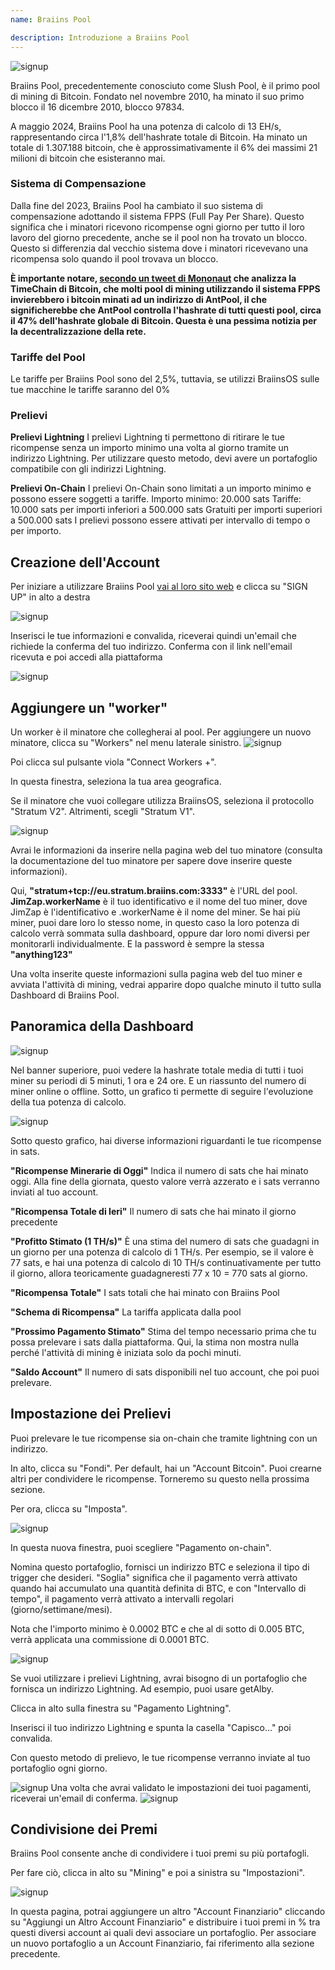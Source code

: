 ```yaml
---
name: Braiins Pool

description: Introduzione a Braiins Pool
---
```


![signup](assets/cover.webp)

Braiins Pool, precedentemente conosciuto come Slush Pool, è il primo pool di mining di Bitcoin. Fondato nel novembre 2010, ha minato il suo primo blocco il 16 dicembre 2010, blocco 97834.

A maggio 2024, Braiins Pool ha una potenza di calcolo di 13 EH/s, rappresentando circa l'1,8% dell'hashrate totale di Bitcoin. Ha minato un totale di 1.307.188 bitcoin, che è approssimativamente il 6% dei massimi 21 milioni di bitcoin che esisteranno mai.

### Sistema di Compensazione

Dalla fine del 2023, Braiins Pool ha cambiato il suo sistema di compensazione adottando il sistema FPPS (Full Pay Per Share). Questo significa che i minatori ricevono ricompense ogni giorno per tutto il loro lavoro del giorno precedente, anche se il pool non ha trovato un blocco. Questo si differenzia dal vecchio sistema dove i minatori ricevevano una ricompensa solo quando il pool trovava un blocco.

**È importante notare, [secondo un tweet di Mononaut](https://x.com/mononautical/status/1777686545715089605) che analizza la TimeChain di Bitcoin, che molti pool di mining utilizzando il sistema FPPS invierebbero i bitcoin minati ad un indirizzo di AntPool, il che significherebbe che AntPool controlla l'hashrate di tutti questi pool, circa il 47% dell'hashrate globale di Bitcoin. Questa è una pessima notizia per la decentralizzazione della rete.**

### Tariffe del Pool

Le tariffe per Braiins Pool sono del 2,5%, tuttavia, se utilizzi BraiinsOS sulle tue macchine le tariffe saranno del 0%

### Prelievi

**Prelievi Lightning**
I prelievi Lightning ti permettono di ritirare le tue ricompense senza un importo minimo una volta al giorno tramite un indirizzo Lightning.
Per utilizzare questo metodo, devi avere un portafoglio compatibile con gli indirizzi Lightning.

**Prelievi On-Chain**
I prelievi On-Chain sono limitati a un importo minimo e possono essere soggetti a tariffe.
Importo minimo: 20.000 sats
Tariffe: 10.000 sats per importi inferiori a 500.000 sats
Gratuiti per importi superiori a 500.000 sats
I prelievi possono essere attivati ​​per intervallo di tempo o per importo.

## Creazione dell'Account

Per iniziare a utilizzare Braiins Pool [vai al loro sito web](https://braiins.com/pool) e clicca su "SIGN UP" in alto a destra


![signup](assets/3.webp)

Inserisci le tue informazioni e convalida, riceverai quindi un'email che richiede la conferma del tuo indirizzo. Conferma con il link nell'email ricevuta e poi accedi alla piattaforma

![signup](assets/4.webp)


## Aggiungere un "worker"
Un worker è il minatore che collegherai al pool. Per aggiungere un nuovo minatore, clicca su "Workers" nel menu laterale sinistro.
![signup](assets/7.webp)

Poi clicca sul pulsante viola "Connect Workers +".

In questa finestra, seleziona la tua area geografica.

Se il minatore che vuoi collegare utilizza BraiinsOS, seleziona il protocollo "Stratum V2". Altrimenti, scegli "Stratum V1".

![signup](assets/8.webp)

Avrai le informazioni da inserire nella pagina web del tuo minatore (consulta la documentazione del tuo minatore per sapere dove inserire queste informazioni).

Qui, **"stratum+tcp://eu.stratum.braiins.com:3333"** è l'URL del pool.
**JimZap.workerName** è il tuo identificativo e il nome del tuo miner, dove JimZap è l'identificativo e .workerName è il nome del miner. Se hai più miner, puoi dare loro lo stesso nome, in questo caso la loro potenza di calcolo verrà sommata sulla dashboard, oppure dar loro nomi diversi per monitorarli individualmente.
E la password è sempre la stessa **"anything123"**

Una volta inserite queste informazioni sulla pagina web del tuo miner e avviata l'attività di mining, vedrai apparire dopo qualche minuto il tutto sulla Dashboard di Braiins Pool.

## Panoramica della Dashboard

![signup](assets/9.webp)

Nel banner superiore, puoi vedere la hashrate totale media di tutti i tuoi miner su periodi di 5 minuti, 1 ora e 24 ore. E un riassunto del numero di miner online o offline.
Sotto, un grafico ti permette di seguire l'evoluzione della tua potenza di calcolo.

![signup](assets/10.webp)

Sotto questo grafico, hai diverse informazioni riguardanti le tue ricompense in sats.

**"Ricompense Minerarie di Oggi"** Indica il numero di sats che hai minato oggi. Alla fine della giornata, questo valore verrà azzerato e i sats verranno inviati al tuo account.

**"Ricompensa Totale di Ieri"** Il numero di sats che hai minato il giorno precedente

**"Profitto Stimato (1 TH/s)"** È una stima del numero di sats che guadagni in un giorno per una potenza di calcolo di 1 TH/s. Per esempio, se il valore è 77 sats, e hai una potenza di calcolo di 10 TH/s continuativamente per tutto il giorno, allora teoricamente guadagneresti 77 x 10 = 770 sats al giorno.

**"Ricompensa Totale"** I sats totali che hai minato con Braiins Pool

**"Schema di Ricompensa"** La tariffa applicata dalla pool

**"Prossimo Pagamento Stimato"** Stima del tempo necessario prima che tu possa prelevare i sats dalla piattaforma. Qui, la stima non mostra nulla perché l'attività di mining è iniziata solo da pochi minuti.

**"Saldo Account"** Il numero di sats disponibili nel tuo account, che poi puoi prelevare.
## Impostazione dei Prelievi
Puoi prelevare le tue ricompense sia on-chain che tramite lightning con un indirizzo.

In alto, clicca su "Fondi". Per default, hai un "Account Bitcoin". Puoi crearne altri per condividere le ricompense. Torneremo su questo nella prossima sezione.

Per ora, clicca su "Imposta".

![signup](assets/17.webp)

In questa nuova finestra, puoi scegliere "Pagamento on-chain".

Nomina questo portafoglio, fornisci un indirizzo BTC e seleziona il tipo di trigger che desideri. "Soglia" significa che il pagamento verrà attivato quando hai accumulato una quantità definita di BTC, e con "Intervallo di tempo", il pagamento verrà attivato a intervalli regolari (giorno/settimane/mesi).

Nota che l'importo minimo è 0.0002 BTC e che al di sotto di 0.005 BTC, verrà applicata una commissione di 0.0001 BTC.

![signup](assets/18.webp)

Se vuoi utilizzare i prelievi Lightning, avrai bisogno di un portafoglio che fornisca un indirizzo Lightning. Ad esempio, puoi usare getAlby.

Clicca in alto sulla finestra su "Pagamento Lightning".

Inserisci il tuo indirizzo Lightning e spunta la casella "Capisco..." poi convalida.

Con questo metodo di prelievo, le tue ricompense verranno inviate al tuo portafoglio ogni giorno.

![signup](assets/14.webp)
Una volta che avrai validato le impostazioni dei tuoi pagamenti, riceverai un'email di conferma.
![signup](assets/15.webp)

## Condivisione dei Premi

Braiins Pool consente anche di condividere i tuoi premi su più portafogli.

Per fare ciò, clicca in alto su "Mining" e poi a sinistra su "Impostazioni".

![signup](assets/19.webp)

In questa pagina, potrai aggiungere un altro "Account Finanziario" cliccando su "Aggiungi un Altro Account Finanziario" e distribuire i tuoi premi in % tra questi diversi account ai quali devi associare un portafoglio. Per associare un nuovo portafoglio a un Account Finanziario, fai riferimento alla sezione precedente.